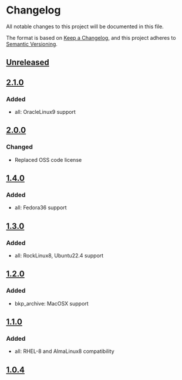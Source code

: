 # Changelog

All notable changes to this project will be documented in this file.

The format is based on [Keep a Changelog](https://keepachangelog.com/en/1.0.0/),
and this project adheres to [Semantic Versioning](https://semver.org/spec/v2.0.0.html).

## [Unreleased]

## [2.1.0]

### Added

- all: OracleLinux9 support

## [2.0.0]

### Changed

- Replaced OSS code license

## [1.4.0]

### Added

- all: Fedora36 support

## [1.3.0]

### Added

- all: RockLinux8, Ubuntu22.4 support

## [1.2.0]

### Added

- bkp_archive: MacOSX support

## [1.1.0]

### Added

- all: RHEL-8 and AlmaLinux8 compatibility

## [1.0.4]

[Unreleased]: https://github.com/aplatform64/aplatform64/compare/2.1.0...HEAD
[2.1.0]: https://github.com/aplatform64/aplatform64/compare/2.0.0...2.1.0
[2.0.0]: https://github.com/aplatform64/aplatform64/compare/1.4.0...2.0.0
[1.4.0]: https://github.com/aplatform64/aplatform64/compare/1.3.0...1.4.0
[1.3.0]: https://github.com/aplatform64/aplatform64/compare/1.2.0...1.3.0
[1.2.0]: https://github.com/aplatform64/aplatform64/compare/1.1.0...1.2.0
[1.1.0]: https://github.com/aplatform64/aplatform64/compare/1.0.4...1.1.0
[1.0.4]: https://github.com/aplatform64/aplatform64/releases/tag/1.0.4
